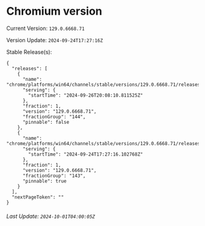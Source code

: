 # Chromium version

Current Version: `129.0.6668.71`

Version Update: `2024-09-24T17:27:16Z`

Stable Release(s):
```
{
  "releases": [
    {
      "name": "chrome/platforms/win64/channels/stable/versions/129.0.6668.71/releases/1727381290",
      "serving": {
        "startTime": "2024-09-26T20:08:10.811525Z"
      },
      "fraction": 1,
      "version": "129.0.6668.71",
      "fractionGroup": "144",
      "pinnable": false
    },
    {
      "name": "chrome/platforms/win64/channels/stable/versions/129.0.6668.71/releases/1727198836",
      "serving": {
        "startTime": "2024-09-24T17:27:16.102768Z"
      },
      "fraction": 1,
      "version": "129.0.6668.71",
      "fractionGroup": "143",
      "pinnable": true
    }
  ],
  "nextPageToken": ""
}
```

###### Last Update: `2024-10-01T04:00:05Z`
        